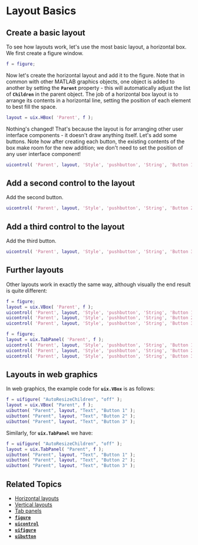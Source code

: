 
# **Layout Basics**

## Create a basic layout

To see how layouts work, let's use the most basic layout, a horizontal box. We first create a figure window.

```matlab
f = figure;
```

Now let's create the horizontal layout and add it to the figure. Note that in common with other MATLAB graphics objects, one object is added to another by setting the **`Parent`** property \- this will automatically adjust the list of **`Children`** in the parent object. The job of a horizontal box layout is to arrange its contents in a horizontal line, setting the position of each element to best fill the space.

```matlab
layout = uix.HBox( 'Parent', f );
```

Nothing's changed! That's because the layout is for arranging other user interface components \- it doesn't draw anything itself. Let's add some buttons. Note how after creating each button, the existing contents of the box make room for the new addition; we don't need to set the position of any user interface component!

```matlab
uicontrol( 'Parent', layout, 'Style', 'pushbutton', 'String', 'Button 1' )
```

## Add a second control to the layout

Add the second button.

```matlab
uicontrol( 'Parent', layout, 'Style', 'pushbutton', 'String', 'Button 2' )
```

## Add a third control to the layout

Add the third button.

```matlab
uicontrol( 'Parent', layout, 'Style', 'pushbutton', 'String', 'Button 3' )
```

## Further layouts

Other layouts work in exactly the same way, although visually the end result is quite different:

```matlab
f = figure;
layout = uix.VBox( 'Parent', f );
uicontrol( 'Parent', layout, 'Style', 'pushbutton', 'String', 'Button 1' )
uicontrol( 'Parent', layout, 'Style', 'pushbutton', 'String', 'Button 2' )
uicontrol( 'Parent', layout, 'Style', 'pushbutton', 'String', 'Button 3' )
```

```matlab
f = figure;
layout = uix.TabPanel( 'Parent', f );
uicontrol( 'Parent', layout, 'Style', 'pushbutton', 'String', 'Button 1' )
uicontrol( 'Parent', layout, 'Style', 'pushbutton', 'String', 'Button 2' )
uicontrol( 'Parent', layout, 'Style', 'pushbutton', 'String', 'Button 3' )
```

## Layouts in web graphics

In web graphics, the example code for **`uix.VBox`** is as follows:

```matlab
f = uifigure( "AutoResizeChildren", "off" );
layout = uix.VBox( "Parent", f );
uibutton( "Parent", layout, "Text", "Button 1" );
uibutton( "Parent", layout, "Text", "Button 2" );
uibutton( "Parent", layout, "Text", "Button 3" );
```

Similarly, for **`uix.TabPanel`** we have:

```matlab
f = uifigure( "AutoResizeChildren", "off" );
layout = uix.TabPanel( "Parent", f );
uibutton( "Parent", layout, "Text", "Button 1" );
uibutton( "Parent", layout, "Text", "Button 2" );
uibutton( "Parent", layout, "Text", "Button 3" );
```

## Related Topics

* [Horizontal layouts](uixHBox.md)
* [Vertical layouts](uixVBox.md)
* [Tab panels](uixTabPanel.md)
* [**`figure`**](https://www.mathworks.com/help/matlab/ref/figure.html)
* [**`uicontrol`**](https://www.mathworks.com/help/matlab/ref/uicontrol.html)
* [**`uifigure`**](https://www.mathworks.com/help/matlab/ref/uifigure.html)
* [**`uibutton`**](https://www.mathworks.com/help/matlab/ref/uibutton.html)